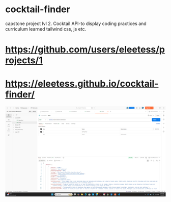 # cocktail-finder
capstone project lvl 2. Cocktail API-to display coding practices and curriculum learned tailwind css, js etc.
# https://github.com/users/eleetess/projects/1
# https://eleetess.github.io/cocktail-finder/

![](Screenshot%20(78).png)